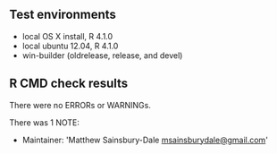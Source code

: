 ## Test environments
* local OS X install, R 4.1.0
* local ubuntu 12.04, R 4.1.0
* win-builder (oldrelease, release, and devel)

## R CMD check results
There were no ERRORs or WARNINGs. 

There was 1 NOTE:

* Maintainer: 'Matthew Sainsbury-Dale <msainsburydale@gmail.com>'
